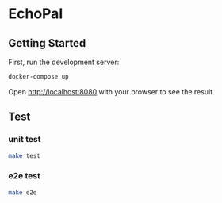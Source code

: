 # EchoPal

## Getting Started

First, run the development server:

```bash
docker-compose up
```

Open [http://localhost:8080](http://localhost:8080) with your browser to see the result.

## Test
### unit test
```bash
make test
```

### e2e test
```bash
make e2e
```